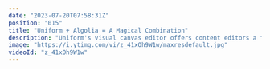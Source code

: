 ```yaml
---
date: "2023-07-20T07:58:31Z"
position: "015"
title: "Uniform + Algolia = A Magical Combination"
description: "Uniform's visual canvas editor offers content editors a flexible way to interact with an Algolia search index while it allows developers to connect to Algolia in any way they want. \n\nCheck out this video to see how magical the combination is.\n\nJoin us on Discord: https://uniform.to/discord"
image: "https://i.ytimg.com/vi/z_41xOh9W1w/maxresdefault.jpg"
videoId: "z_41xOh9W1w"
---
```


